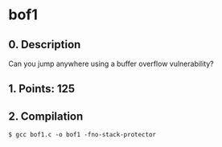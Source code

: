 # bof1

## 0. Description

Can you jump anywhere using a buffer overflow vulnerability?

## 1. Points: 125

## 2. Compilation

```
$ gcc bof1.c -o bof1 -fno-stack-protector
```
